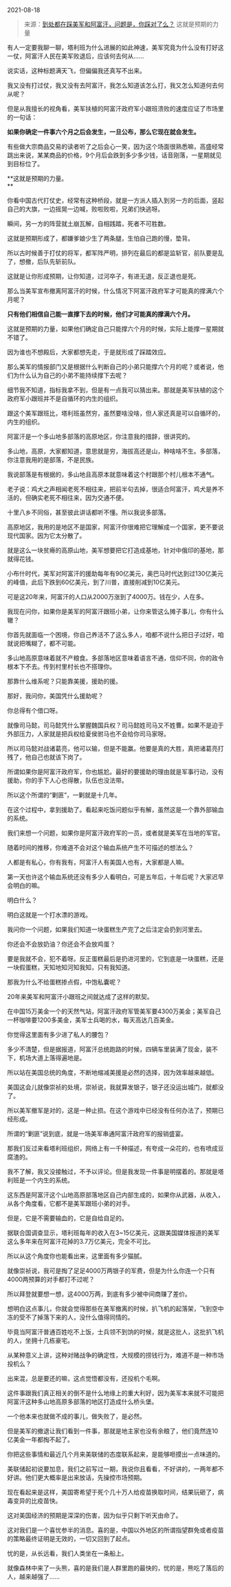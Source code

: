 2021-08-18

> 来源：[到处都在踩美军和阿富汗，问题是，你踩对了么？](http://mp.weixin.qq.com/s?__biz=MzU0MjYwNDU2Mw==&mid=2247500584&idx=2&sn=0239e7cc7a0c5d60ce94d4ad32182e31&chksm=fb1aaf54cc6d2642bdaf0840cf2ba7d00e9c894a7a82f0766b53ff5ab45659b965b7ad7f06dd&scene=27#wechat_redirect)
> 这就是预期的力量

有人一定要我聊一聊，塔利班为什么进展的如此神速，美军究竟为什么没有打好这一仗，阿富汗人民在美军败退后，应该何去何从......  

  

说实话，这种标题满天飞，但偏偏我还真写不出来。

  

我又没有打过仗，我又没有去阿富汗，我怎么知道该怎么打，我又怎么知道何去何从呢？  

  

但是从我擅长的视角看，美军扶植的阿富汗政府军小跟班溃败的速度应证了市场里的一句话：

  

 **如果你确定一件事六个月之后会发生，一旦公布，那么它现在就会发生。**

  

有些做大宗商品交易的读者听了之后会心一笑，因为这个场面很熟悉嘛，高盛经常跳出来说，某某商品的价格，9个月后会跌到多少多少钱，话音刚落，一星期就见到目标位了。  

  

 **这就是预期的力量。  
**

  

你看中国古代打仗史，经常有这种桥段，就是一方派人插入到另一方的后面，竖起自己的大旗，一边摇晃一边喊，败啦败啦，兄弟们快逃呀。  

  

瞬间，另一方的阵营就土崩瓦解，自相践踏，死者不可胜数。

  

这就是预期形成了，都嫌爹娘少生了两条腿，生怕自己跑的慢，垫背。  

  

所以古时候善于打仗的将军，都军阵严明，排列在最后的都是监斩官，前队要是乱了，想撤，后队先斩前队。

  

这就是让你形成预期，让你知道，过河卒子，有进无退，反正退也是死。  

  

那么当美军宣布撤离阿富汗的时候，什么情况下阿富汗政府军才可能真的撑满六个月呢？  

  

 **只有他们相信自己能一直撑下去的时候，他们才可能真的撑满六个月。**

  

这就是预期的力量，如果他们确定自己只能撑六个月的时候，实际上能撑一星期就不错了。  

  

因为谁也不想殿后，大家都想先走，于是就形成了踩踏效应。

  

那么美军的情报部门又是根据什么判断自己的小弟只能撑六个月的呢？或者说，他们为什么认为自己的小弟不能持续撑下去呢？  

  

细节我不知道，指标我拿不到，但是有一点我可以猜出来。那就是美军扶植的这个政府军小跟班并不是自循环的内生的组织。

  

跟这个美军跟班比，塔利班虽然穷，虽然要啥没啥，但人家还真是可以自循环的，内生的组织。  

  

阿富汗是一个多山地多部落的高原地区，你注意我的措辞，很讲究的。

  

多山地，高原，大家都知道，意思就是穷，海拔高还是山，种啥啥不生。多部落，你注意我用的是部落，不是民族。

  

我说部落是有根据的，多山地且高原本就意味着这个村跟那个村儿根本不通气。  

  

老子说：鸡犬之声相闻老死不相往来，把前半句去掉，很适合阿富汗，鸡犬是养不活的，但确实老死不相往来，因为交通不便。

  

十里八乡不同俗，甚至彼此讲话都听不懂。所以我说多部落。

  

高原地区，我用的是地区不是国家，阿富汗你很难把它理解成一个国家，更不要说现代国家。因为它太分散了。

  

就是这么一块贫瘠的高原山地，美军想要把它打造成基地，针对中俄印的基地，那就得花钱。

  

小布什时代，美军对阿富汗的援助每年有90亿美元，奥巴马时代达到过130亿美元的峰值，此后下跌到60亿美元，到了川普，直接削减到10亿美元。  

  

可是这20年来，阿富汗的人口从2000万涨到了4000万。钱在少，人在多。  

  

我现在问你，如果你是美军的阿富汗跟班小弟，让你来管这么摊子事儿，你有什么辙？  

  

你首先就面临一个困境，你自己养活不了这么多人，咱都不说什么把日子过好，咱就说把嘴糊了，都不可能。

  

多山地高原意味着就不产粮食。多部落地区意味着语言不通，信仰不同，你的政令根本下不去。传到村里村长也不搭理你。  

  

那靠什么维系呢？只能靠美援，援助的援。  

  

那好，我问你，美国凭什么援助呢？  

  

你总得有个借口呀。

  

就像司马懿，司马懿凭什么掌握魏国兵权？司马懿姓司马又不姓曹。如果不是迫于外部压力，人家就是把兵权给夏侯驸马也不会给你司马家呀。

  

所以司马懿对战诸葛亮，他可以输，但是不能赢。他要是真的大胜，真把诸葛亮打残了，他自己也就该下岗了。

  

所谓如果你是阿富汗政府军，你也尴尬。最好的要援助的理由就是军事行动，没有援助，你的手下人心也得散，队伍也没法带。  

  

所以这个所谓的“剿匪”，一剿就是十几年。  

  

在这个过程中，拿到援助了。看起来吃饭问题似乎有解，虽然这是一个靠外部输血的系统。

  

我们来想一个问题，如果你是阿富汗政府军的一员，或者就是美军在当地的军官。  

  

随着时间的推移，你难道不会对这个输血系统产生不可描述的想法么？

  

人都是有私心，你有我有，阿富汗人有美国人也有，大家都是人嘛。  

  

第一天也许这个输血系统还没有多少人看明白，可是五年后，十年后呢？大家迟早会明白的嘛。  

  

明白什么？

  

明白这就是一个打水漂的游戏。

  

我问你一个问题，如果我们知道一块蛋糕生产完了之后注定会扔到河里去。  

  

你还会不会放奶油？你还会不会放鸡蛋？

  

要是我就不会，犯不着呀。反正蛋糕最后是扔进河里的，它到底是一块蛋糕，还是一块假蛋糕，天知地知河知我知，只有我知道。  

  

那我为什么不给蛋糕掺点假，中饱私囊呢？  

  

20年来美军和阿富汗小跟班之间就达成了这样的默契。  

  

在中国15万美金一个的天然气站，阿富汗政府军管美军要4300万美金；美军自己一杯咖啡要1200多美金，美军士兵喝的水，每天高达几百美金。

  

你觉得这里面有多少进了私人的腰包？  

  

多少不清楚，但是据报道，阿富汗总统跑路的时候，四辆车里装满了现金，装不下，机场大道上落得遍地是。  

  

所以站在美国总统的角度，不断地缩减美援是必然的选择，因为效率越来越低。  

  

美国这会儿就像崇祯的处境，崇祯说，我就算发银子，银子还没运出城门，就都没了。  

  

所以美军撤军是对的，这是一种止损。在这个游戏中已经没有任何办法了，预期已经形成。  

  

所谓的“剿匪”说到底，就是一场美军串通阿富汗政府军的报销盛宴。

  

那我们反过来看塔利班组织，网络上有一千种描述，有夸成一朵花的，也有喷成豆腐渣的。  

  

我不了解，我又没接触过，不予以评论。但是我发现一件事是明摆着的。那就是塔利班是一个内生的系统。  

  

这东西是阿富汗这个山地高原部落地区自己内部生成的，如果你从武器，从收入，从各个角度看，它都不是美军跟班小弟的对手。  

  

但是，它是不需要输血的，它是自给自足的。

  

据联合国调查显示，塔利班每年的收入在3~15亿美元，这跟美国媒体报道的美军这么多年来在阿富汗花掉的3.7万亿美元，完全不可比。  

  

所以从这个角度你也能看出来，这里面有多少猫腻。  

  

就像崇祯说，我可是掏了足足4000万两银子的军费，但是为什么你连一个只有4000两预算的对手都打不过呢？  

  

所以拜登就要想一想，这4000万两，到底有多少被中间商赚了差价。  

  

想明白这点事儿，你就会觉得那些在美军撤离的时候，扒飞机的起落架，飞到空中冻的受不了掉落下来的人，没什么值得同情的。  

  

毕竟当阿富汗普通百姓吃不上饭，士兵领不到饷的时候，就是这批人，这批扒飞机的人，坐拥十几栋豪宅。

  

从某种意义上讲，这种对赌战争的确定性，大规模的捞钱行为，难道不是一种市场投机么？

  

出来混，总是要还的嘛，这点觉悟都没有，还投机个毛啊。

  

这件事跟我们真正相关的倒不是什么地缘上的重大利好，因为美军本来就不可能把阿富汗这种多山地高原多部落的地区打造成什么桥头堡。  

  

一个他本来也就做不成的事儿，做失败了，是必然。  

  

但是美军的撤退让我们看到一件事，那就是地主家也没有余粮了，他们竟然连10亿美金一年都掏不起了。

  

你把这些事情和最近几个月来美联储的态度联系起来，是能够咂摸出一点味道的。  

  

美联储起初说要加息，我们之前写过一期，我说你且看看，不好讲的，一两年都不好讲。他们更大概率是出来放话，先操控市场预期。

  

现在看起来是这样，美国寄希望于死个几十万人给疫苗换取时间，结果玩砸了，病毒变异的比疫苗快。  

  

这对美国经济的预期是深深的伤害，因为似乎只剩下听天由命了。

  

这对我们是一个喜忧参半的消息。喜的是，中国以外地区的所谓指望群免或者疫苗的策略最终证明是无效的，一切又回到了起点。  

  

忧的是，从长远看，我们人类坐在一条船上。  

  

就像森林中来了一头熊，喜的是我们是人群里跑的最快的，忧的是，熊吃了落后的人，越来越强了......

